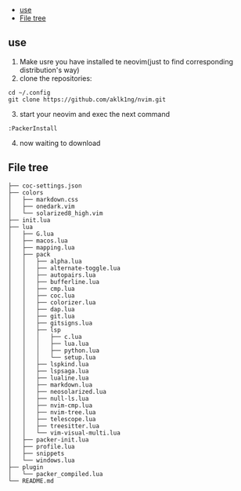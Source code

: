 <!-- vim-markdown-toc GFM -->

* [use](#use)
* [File tree](#file-tree)

<!-- vim-markdown-toc -->

## use
1. Make usre you have installed te neovim(just to find corresponding distribution's way)
2. clone the repositories:
```plaintext
cd ~/.config
git clone https://github.com/aklk1ng/nvim.git
```
3. start your neovim and exec the next command
```plaintext
:PackerInstall
```
4. now waiting to download
## File tree
```dir
├── coc-settings.json
├── colors
│   ├── markdown.css
│   ├── onedark.vim
│   └── solarized8_high.vim
├── init.lua
├── lua
│   ├── G.lua
│   ├── macos.lua
│   ├── mapping.lua
│   ├── pack
│   │   ├── alpha.lua
│   │   ├── alternate-toggle.lua
│   │   ├── autopairs.lua
│   │   ├── bufferline.lua
│   │   ├── cmp.lua
│   │   ├── coc.lua
│   │   ├── colorizer.lua
│   │   ├── dap.lua
│   │   ├── git.lua
│   │   ├── gitsigns.lua
│   │   ├── lsp
│   │   │   ├── c.lua
│   │   │   ├── lua.lua
│   │   │   ├── python.lua
│   │   │   └── setup.lua
│   │   ├── lspkind.lua
│   │   ├── lspsaga.lua
│   │   ├── lualine.lua
│   │   ├── markdown.lua
│   │   ├── neosolarized.lua
│   │   ├── null-ls.lua
│   │   ├── nvim-cmp.lua
│   │   ├── nvim-tree.lua
│   │   ├── telescope.lua
│   │   ├── treesitter.lua
│   │   └── vim-visual-multi.lua
│   ├── packer-init.lua
│   ├── profile.lua
│   ├── snippets
│   └── windows.lua
├── plugin
│   └── packer_compiled.lua
└── README.md
```
